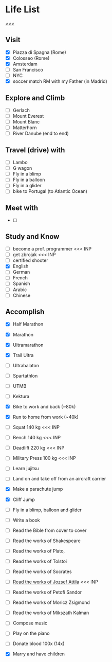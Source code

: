 
Life List
======

[<<<](https://github.com/ttltrk/0con/blob/master/README.MD)

Visit
------

- [x] Piazza di Spagna (Rome)
- [x] Colosseo (Rome)
- [x] Amsterdam
- [ ] San Francisco
- [ ] NYC
- [x] soccer match RM with my Father (in Madrid)

Explore and Climb
------

- [ ] Gerlach
- [ ] Mount Everest
- [ ] Mount Blanc
- [ ] Matterhorn
- [ ] River Danube (end to end)

Travel (drive) with
------

- [ ] Lambo
- [ ] G wagon
- [ ] Fly in a blimp
- [ ] Fly in a balloon  
- [ ] Fly in a glider
- [ ] bike to Portugal (to Atlantic Ocean)

Meet with
------

- [ ] 

Study and Know
------

- [ ] become a prof. programmer <<< INP
- [ ] get zbrojak <<< INP
- [ ] certified shooter 
- [x] English 
- [ ] German
- [ ] French
- [ ] Spanish
- [ ] Arabic
- [ ] Chinese

Accomplish
------

- [x] Half Marathon
- [x] Marathon
- [x] Ultramarathon
- [x] Trail Ultra
- [ ] Ultrabalaton
- [ ] Spartathlon
- [ ] UTMB
- [ ] Kektura
- [x] Bike to work and back (~80k)
- [x] Run to home from work (~40k)
- [ ] Squat 140 kg <<< INP
- [ ] Bench 140 kg <<< INP
- [ ] Deadlift 220 kg <<< INP
- [ ] Military Press 100 kg <<< INP
- [ ] Learn jujitsu
- [ ] Land on and take off from an aircraft carrier
- [x] Make a parachute jump
- [x] Cliff Jump
- [ ] Fly in a blimp, balloon and glider
- [ ] Write a book
- [ ] Read the Bible from cover to cover
- [ ] Read the works of Shakespeare
- [ ] Read the works of Plato, 
- [ ] Read the works of Tolstoi
- [ ] Read the works of Socrates
- [ ] [Read the works of Jozsef Attila](http://mek.niif.hu/00700/00708/html/) <<< INP
- [ ] Read the works of Petofi Sandor
- [ ] Read the works of Moricz Zsigmond
- [ ] Read the works of Mikszath Kalman
- [ ] Compose music
- [ ] Play on the piano
- [ ] Donate blood 100x (14x)
- [x] Marry and have children 










